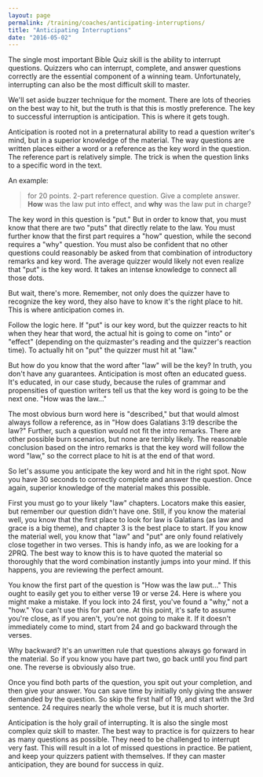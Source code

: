 ```yaml
---
layout: page
permalink: /training/coaches/anticipating-interruptions/
title: "Anticipating Interruptions"
date: "2016-05-02"
---
```


The single most important Bible Quiz skill is the ability to interrupt questions. Quizzers who can interrupt, complete, and answer questions correctly are the essential component of a winning team. Unfortunately, interrupting can also be the most difficult skill to master.

We'll set aside buzzer technique for the moment. There are lots of theories on the best way to hit, but the truth is that this is mostly preference. The key to successful interruption is anticipation. This is where it gets tough.

Anticipation is rooted not in a preternatural ability to read a question writer's mind, but in a superior knowledge of the material. The way questions are written places either a word or a reference as the key word in the question. The reference part is relatively simple. The trick is when the question links to a specific word in the text.

An example:

> for 20 points. 2-part reference question. Give a complete answer. **How** was the law put into effect, and **why** was the law put in charge?

The key word in this question is "put." But in order to know that, you must know that there are two "puts" that directly relate to the law. You must further know that the first part requires a "how" question, while the second requires a "why" question. You must also be confident that no other questions could reasonably be asked from that combination of introductory remarks and key word. The average quizzer would likely not even realize that "put" is the key word. It takes an intense knowledge to connect all those dots.

But wait, there's more. Remember, not only does the quizzer have to recognize the key word, they also have to know it's the right place to hit. This is where anticipation comes in.

Follow the logic here. If "put" is our key word, but the quizzer reacts to hit when they hear that word, the actual hit is going to come on "into" or "effect" (depending on the quizmaster's reading and the quizzer's reaction time). To actually hit on "put" the quizzer must hit at "law."

But how do you know that the word after "law" will be the key? In truth, you don't have any guarantees. Anticipation is most often an educated guess. It's educated, in our case study, because the rules of grammar and propensities of question writers tell us that the key word is going to be the next one. "How was the law..."

The most obvious burn word here is "described," but that would almost always follow a reference, as in "How does Galatians 3:19 describe the law?" Further, such a question would not fit the intro remarks. There are other possible burn scenarios, but none are terribly likely. The reasonable conclusion based on the intro remarks is that the key word will follow the word "law," so the correct place to hit is at the end of that word.

So let's assume you anticipate the key word and hit in the right spot. Now you have 30 seconds to correctly complete and answer the question. Once again, superior knowledge of the material makes this possible.

First you must go to your likely "law" chapters. Locators make this easier, but remember our question didn't have one. Still, if you know the material well, you know that the first place to look for law is Galatians (as law and grace is a big theme), and chapter 3 is the best place to start. If you know the material well, you know that "law" and "put" are only found relatively close together in two verses. This is handy info, as we are looking for a 2PRQ. The best way to know this is to have quoted the material so thoroughly that the word combination instantly jumps into your mind. If this happens, you are reviewing the perfect amount.

You know the first part of the question is "How was the law put..." This ought to easily get you to either verse 19 or verse 24. Here is where you might make a mistake. If you lock into 24 first, you've found a "why," not a "how." You can't use this for part one. At this point, it's safe to assume you're close, as if you aren't, you're not going to make it. If it doesn't immediately come to mind, start from 24 and go backward through the verses.

Why backward? It's an unwritten rule that questions always go forward in the material. So if you know you have part two, go back until you find part one. The reverse is obviously also true.

Once you find both parts of the question, you spit out your completion, and then give your answer. You can save time by initially only giving the answer demanded by the question. So skip the first half of 19, and start with the 3rd sentence. 24 requires nearly the whole verse, but it is much shorter.

Anticipation is the holy grail of interrupting. It is also the single most complex quiz skill to master. The best way to practice is for quizzers to hear as many questions as possible. They need to be challenged to interrupt very fast. This will result in a lot of missed questions in practice. Be patient, and keep your quizzers patient with themselves. If they can master anticipation, they are bound for success in quiz.
